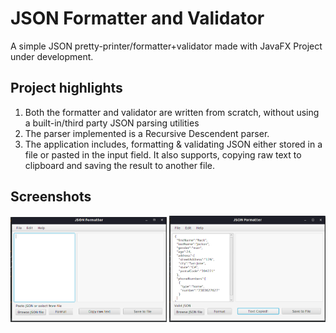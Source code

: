 # JSON Formatter and Validator
A simple JSON pretty-printer/formatter+validator made with JavaFX
Project under development.

## Project highlights
1. Both the formatter and validator are written from scratch, without using a built-in/third party JSON parsing utilities
2. The parser implemented is a Recursive Descendent parser.
3. The application includes, formatting & validating JSON either stored in a file or pasted in the input field. It also supports, copying raw text to clipboard and saving the result to another file. 

## Screenshots
<img src="https://github.com/Aftaab99/JSONFormatter/blob/master/screenshots/ss1.png" alt="screenshot 1" width="250">
<img src="https://github.com/Aftaab99/JSONFormatter/blob/master/screenshots/ss2.png" alt="screenshot 2" width="250">

